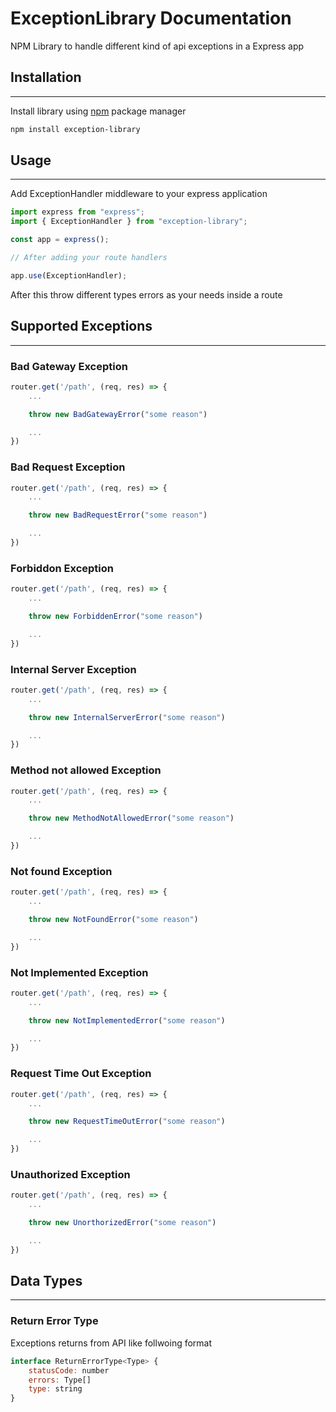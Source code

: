 # ExceptionLibrary Documentation

NPM Library to handle different kind of api exceptions in a Express app

## Installation

---

Install library using [npm](https://www.npmjs.com/) package manager

```bash
npm install exception-library
```

## Usage

---

Add ExceptionHandler middleware to your express application

```javascript
import express from "express";
import { ExceptionHandler } from "exception-library";

const app = express();

// After adding your route handlers

app.use(ExceptionHandler);
```

After this throw different types errors as your needs inside a route

## Supported Exceptions

---

### Bad Gateway Exception

```javascript
router.get('/path', (req, res) => {
    ...

    throw new BadGatewayError("some reason")

    ...
})
```

### Bad Request Exception

```javascript
router.get('/path', (req, res) => {
    ...

    throw new BadRequestError("some reason")

    ...
})
```

### Forbiddon Exception

```javascript
router.get('/path', (req, res) => {
    ...

    throw new ForbiddenError("some reason")

    ...
})
```

### Internal Server Exception

```javascript
router.get('/path', (req, res) => {
    ...

    throw new InternalServerError("some reason")

    ...
})
```

### Method not allowed Exception

```javascript
router.get('/path', (req, res) => {
    ...

    throw new MethodNotAllowedError("some reason")

    ...
})
```

### Not found Exception

```javascript
router.get('/path', (req, res) => {
    ...

    throw new NotFoundError("some reason")

    ...
})
```

### Not Implemented Exception

```javascript
router.get('/path', (req, res) => {
    ...

    throw new NotImplementedError("some reason")

    ...
})
```

### Request Time Out Exception

```javascript
router.get('/path', (req, res) => {
    ...

    throw new RequestTimeOutError("some reason")

    ...
})
```

### Unauthorized Exception

```javascript
router.get('/path', (req, res) => {
    ...

    throw new UnorthorizedError("some reason")

    ...
})
```

## Data Types

---

### Return Error Type

Exceptions returns from API like follwoing format

```javascript
interface ReturnErrorType<Type> {
    statusCode: number
    errors: Type[]
    type: string
}
```

